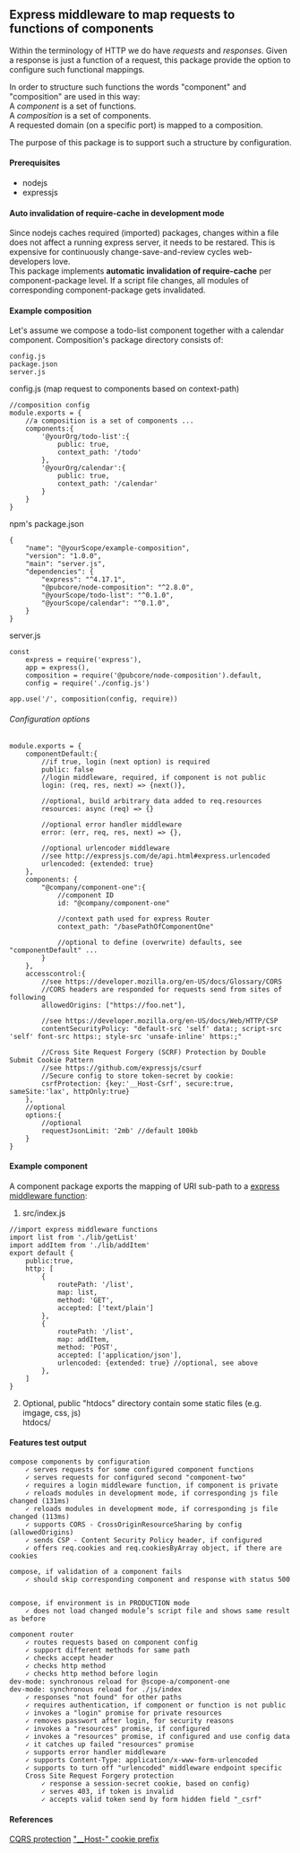 ## Express middleware to map requests to functions of components
Within the terminology of HTTP we do have _requests_ and _responses_.
Given a response is just a function of a request,
this package provide the option to configure such functional mappings.

In order to structure such functions the words "component" and "composition" are
used in this way:  
A _component_ is a set of functions.  
A _composition_ is a set of components.  
A requested domain (on a specific port) is mapped to a composition.

The purpose of this package is to support such a structure by configuration.

#### Prerequisites
* nodejs
* expressjs

#### Auto invalidation of require-cache in development mode
Since nodejs caches required (imported) packages, changes within a file does
not affect a running express server, it needs to be restared. This is expensive
for continuously change-save-and-review cycles web-developers love.  
This package implements __automatic invalidation of require-cache__ per
component-package level. If a script file changes, all modules of corresponding
component-package gets invalidated.

#### Example composition
Let's assume we compose a todo-list component together with a calendar component.
Composition's package directory consists of:
```
config.js
package.json
server.js
```
config.js (map request to components based on context-path)
```
//composition config
module.exports = {
	//a composition is a set of components ...
	components:{
		'@yourOrg/todo-list':{
			public: true,
			context_path: '/todo'
		},
		'@yourOrg/calendar':{
			public: true,
			context_path: '/calendar'
		}
	}
}
```
npm's package.json
```
{
	"name": "@yourScope/example-composition",
	"version": "1.0.0",
	"main": "server.js",
	"dependencies": {
		"express": "^4.17.1",
		"@pubcore/node-composition": "^2.8.0",
		"@yourScope/todo-list": "^0.1.0",
		"@yourScope/calendar": "^0.1.0",
	}
}
```
server.js
```
const
	express = require('express'),
	app = express(),
	composition = require('@pubcore/node-composition').default,
	config = require('./config.js')

app.use('/', composition(config, require))
```

###### Configuration options
```
module.exports = {
	componentDefault:{
		//if true, login (next option) is required
		public: false
		//login middleware, required, if component is not public
		login: (req, res, next) => {next()},

		//optional, build arbitrary data added to req.resources
		resources: async (req) => {}

		//optional error handler middleware
		error: (err, req, res, next) => {},

		//optional urlencoder middleware
		//see http://expressjs.com/de/api.html#express.urlencoded
		urlencoded: {extended: true}
	},
	components: {
		"@company/component-one":{
			//component ID
			id: "@company/component-one"

			//context path used for express Router
			context_path: "/basePathOfComponentOne"

			//optional to define (overwrite) defaults, see "componentDefault" ...
		}
	},
	accesscontrol:{
		//see https://developer.mozilla.org/en-US/docs/Glossary/CORS
		//CORS headers are responded for requests send from sites of following
		allowedOrigins: ["https://foo.net"],

		//see https://developer.mozilla.org/en-US/docs/Web/HTTP/CSP
		contentSecurityPolicy: "default-src 'self' data:; script-src 'self' font-src https:; style-src 'unsafe-inline' https:;"

		//Cross Site Request Forgery (SCRF) Protection by Double Submit Cookie Pattern
		//see https://github.com/expressjs/csurf
		//Secure config to store token-secret by cookie:
		csrfProtection: {key:'__Host-Csrf', secure:true, sameSite:'lax', httpOnly:true}
	},
	//optional
	options:{
		//optional
		requestJsonLimit: '2mb' //default 100kb
	}
}
```

#### Example component
A component package exports the mapping of URI sub-path to a [express middleware function](https://expressjs.com/en/guide/using-middleware.html):

1. src/index.js
```
//import express middleware functions
import list from './lib/getList'
import addItem from './lib/addItem'
export default {
	public:true,
	http: [
		{
			routePath: '/list',
			map: list,
			method: 'GET',
			accepted: ['text/plain']
		},
		{
			routePath: '/list',
			map: addItem,
			method: 'POST',
			accepted: ['application/json'],
			urlencoded: {extended: true} //optional, see above
		},
	]
}
```
2. Optional, public "htdocs" directory contain some static files (e.g. imgage, css, js)  
htdocs/

#### Features test output
```
compose components by configuration
	✓ serves requests for some configured component functions
	✓ serves requests for configured second "component-two"
	✓ requires a login middleware function, if component is private
	✓ reloads modules in development mode, if corresponding js file changed (131ms)
	✓ reloads modules in development mode, if corresponding js file changed (113ms)
	✓ supports CORS - CrossOriginResourceSharing by config (allowedOrigins)
	✓ sends CSP - Content Security Policy header, if configured
	✓ offers req.cookies and req.cookiesByArray object, if there are cookies

compose, if validation of a component fails
	✓ should skip corresponding component and response with status 500


compose, if environment is in PRODUCTION mode
	✓ does not load changed module’s script file and shows same result as before

component router
	✓ routes requests based on component config
	✓ support different methods for same path
	✓ checks accept header
	✓ checks http method
	✓ checks http method before login
dev-mode: synchronous reload for @scope-a/component-one
dev-mode: synchronous reload for ./js/index
	✓ responses "not found" for other paths
	✓ requires authentication, if component or function is not public
	✓ invokes a "login" promise for private resources
	✓ removes passwort after login, for security reasons
	✓ invokes a "resources" promise, if configured
	✓ invokes a "resources" promise, if configured and use config data
	✓ it catches up failed "resources" promise
	✓ supports error handler middleware
	✓ supports Content-Type: application/x-www-form-urlencoded
	✓ supports to turn off "urlencoded" middleware endpoint specific
	Cross Site Request Forgery protection
		✓ response a session-secret cookie, based on config)
		✓ serves 403, if token is invalid
		✓ accepts valid token send by form hidden field "_csrf"
```


#### References
[CQRS protection](https://cheatsheetseries.owasp.org/cheatsheets/Cross-Site_Request_Forgery_Prevention_Cheat_Sheet.html)
["__Host-" cookie prefix](https://tools.ietf.org/html/draft-west-cookie-prefixes-05)

